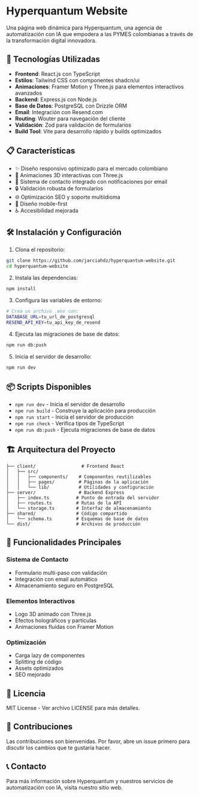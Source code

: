 # Hyperquantum Website

Una página web dinámica para Hyperquantum, una agencia de automatización con IA que empodera a las PYMES colombianas a través de la transformación digital innovadora.

## 🚀 Tecnologías Utilizadas

- **Frontend**: React.js con TypeScript
- **Estilos**: Tailwind CSS con componentes shadcn/ui
- **Animaciones**: Framer Motion y Three.js para elementos interactivos avanzados
- **Backend**: Express.js con Node.js
- **Base de Datos**: PostgreSQL con Drizzle ORM
- **Email**: Integración con Resend.com
- **Routing**: Wouter para navegación del cliente
- **Validación**: Zod para validación de formularios
- **Build Tool**: Vite para desarrollo rápido y builds optimizados

## 📋 Características

- ✨ Diseño responsivo optimizado para el mercado colombiano
- 🎨 Animaciones 3D interactivas con Three.js
- 📧 Sistema de contacto integrado con notificaciones por email
- 🔒 Validación robusta de formularios
- 🌐 Optimización SEO y soporte multiidioma
- 📱 Diseño mobile-first
- ♿ Accesibilidad mejorada

## 🛠️ Instalación y Configuración

1. Clona el repositorio:
```bash
git clone https://github.com/jarciahdz/hyperquantum-website.git
cd hyperquantum-website
```

2. Instala las dependencias:
```bash
npm install
```

3. Configura las variables de entorno:
```bash
# Crea un archivo .env con:
DATABASE_URL=tu_url_de_postgresql
RESEND_API_KEY=tu_api_key_de_resend
```

4. Ejecuta las migraciones de base de datos:
```bash
npm run db:push
```

5. Inicia el servidor de desarrollo:
```bash
npm run dev
```

## 📦 Scripts Disponibles

- `npm run dev` - Inicia el servidor de desarrollo
- `npm run build` - Construye la aplicación para producción
- `npm run start` - Inicia el servidor de producción
- `npm run check` - Verifica tipos de TypeScript
- `npm run db:push` - Ejecuta migraciones de base de datos

## 🏗️ Arquitectura del Proyecto

```
├── client/                 # Frontend React
│   ├── src/
│   │   ├── components/    # Componentes reutilizables
│   │   ├── pages/         # Páginas de la aplicación
│   │   └── lib/           # Utilidades y configuración
├── server/                # Backend Express
│   ├── index.ts          # Punto de entrada del servidor
│   ├── routes.ts         # Rutas de la API
│   └── storage.ts        # Interfaz de almacenamiento
├── shared/               # Código compartido
│   └── schema.ts         # Esquemas de base de datos
└── dist/                 # Archivos de producción
```

## 🌟 Funcionalidades Principales

### Sistema de Contacto
- Formulario multi-paso con validación
- Integración con email automático
- Almacenamiento seguro en PostgreSQL

### Elementos Interactivos
- Logo 3D animado con Three.js
- Efectos holográficos y partículas
- Animaciones fluidas con Framer Motion

### Optimización
- Carga lazy de componentes
- Splitting de código
- Assets optimizados
- SEO mejorado

## 📄 Licencia

MIT License - Ver archivo LICENSE para más detalles.

## 🤝 Contribuciones

Las contribuciones son bienvenidas. Por favor, abre un issue primero para discutir los cambios que te gustaría hacer.

## 📞 Contacto

Para más información sobre Hyperquantum y nuestros servicios de automatización con IA, visita nuestro sitio web.